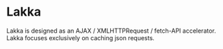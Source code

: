 
# Lakka
Lakka is designed as an AJAX / XMLHTTPRequest / fetch-API accelerator. Lakka focuses exclusively on caching json requests.
